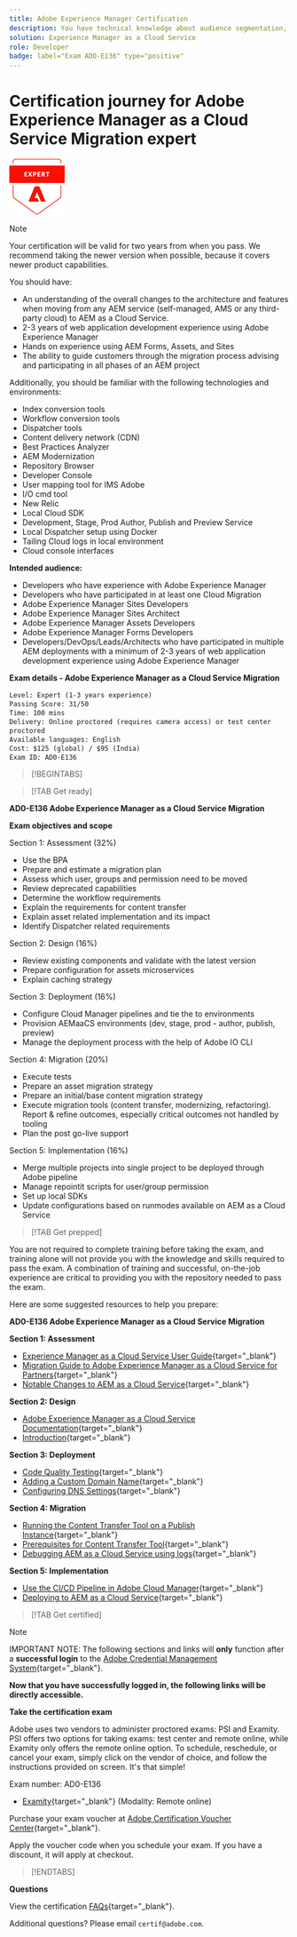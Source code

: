 ```yaml
---
title: Adobe Experience Manager Certification 
description: You have technical knowledge about audience segmentation, destination exports, and activation on real time basis for unified profiles that adhere to data and privacy regulations, customer data platforms (CDP) and knowledge of Adobe Experience Platform.
solution: Experience Manager as a Cloud Service
role: Developer
badge: label="Exam ADO-E136" type="positive"
---
```

# Certification journey for Adobe Experience Manager as a Cloud Service Migration expert

![Certification Expert Badge](/help/certifications/assets/expert-badge-Xsmall.png)

>[!NOTE]
>
>Your certification will be valid for two years from when you pass. We recommend taking the newer version when possible, because it covers newer product capabilities.


You should have:

* An understanding of the overall changes to the architecture and features when moving from any AEM service (self-managed, AMS or any third-party cloud) to AEM as a Cloud Service. 
* 2-3 years of web application development experience using Adobe Experience Manager
* Hands on experience using AEM Forms, Assets, and Sites
* The ability to guide customers through the migration process advising and participating in all phases of an AEM project 

Additionally, you should be familiar with the following technologies and environments:

* Index conversion tools
* Workflow conversion tools
* Dispatcher tools
* Content delivery network (CDN)
* Best Practices Analyzer
* AEM Modernization
* Repository Browser
* Developer Console
* User mapping tool for IMS Adobe
* I/O cmd tool
* New Relic
* Local Cloud SDK
* Development, Stage, Prod Author, Publish and Preview Service
* Local Dispatcher setup using Docker
* Tailing Cloud logs in local environment
* Cloud console interfaces

**Intended audience:**

* Developers who have experience with Adobe Experience Manager
* Developers who have participated in at least one Cloud Migration
* Adobe Experience Manager Sites Developers
* Adobe Experience Manager Sites Architect
* Adobe Experience Manager Assets Developers
* Adobe Experience Manager Forms Developers
* Developers/DevOps/Leads/Architects who have participated in multiple AEM deployments with a minimum of 2-3 years of web application development experience using Adobe Experience Manager

**Exam details - Adobe Experience Manager as a Cloud Service Migration**

```
Level: Expert (1-3 years experience)
Passing Score: 31/50
Time: 100 mins
Delivery: Online proctored (requires camera access) or test center proctored
Available languages: English
Cost: $125 (global) / $95 (India)
Exam ID: AD0-E136

```

>[!BEGINTABS]

>[!TAB Get ready]

**AD0-E136 Adobe Experience Manager as a Cloud Service Migration**

**Exam objectives and scope**

Section 1: Assessment (32%)

* Use the BPA
* Prepare and estimate a migration plan
* Assess which user, groups and permission need to be moved
* Review deprecated capabilities
* Determine the workflow requirements
* Explain the requirements for content transfer
* Explain asset related implementation and its impact
* Identify Dispatcher related requirements

Section 2: Design (16%)

* Review existing components and validate with the latest version
* Prepare configuration for assets microservices
* Explain caching strategy

Section 3: Deployment (16%)

* Configure Cloud Manager pipelines and tie the to environments
* Provision AEMaaCS environments (dev, stage, prod - author, publish, preview)
* Manage the deployment process with the help of Adobe IO CLI

Section 4: Migration (20%)

* Execute tests
* Prepare an asset migration strategy
* Prepare an initial/base content migration strategy
* Execute migration tools (content transfer, modernizing, refactoring). Report & refine outcomes, especially critical outcomes not handled by tooling
* Plan the post go-live support

Section 5: Implementation (16%)

* Merge multiple projects into single project to be deployed through Adobe pipeline
* Manage repointit scripts for user/group permission
* Set up local SDKs
* Update configurations based on runmodes available on AEM as a Cloud Service

>[!TAB Get prepped]

You are not required to complete training before taking the exam, and training alone will not provide you with the knowledge and skills required to pass the exam. A combination of training and successful, on-the-job experience are critical to providing you with the repository needed to pass the exam.

Here are some suggested resources to help you prepare:

**AD0-E136 Adobe Experience Manager as a Cloud Service Migration**

**Section 1: Assessment**


* [Experience Manager as a Cloud Service User Guide](https://experienceleague.adobe.com/docs/experience-manager-cloud-service/content/home.html?lang=en){target="_blank"} 
* [Migration Guide to Adobe Experience Manager as a Cloud Service for Partners](https://experienceleague.adobe.com/docs/experience-manager-cloud-service/content/migration-journey/getting-started-partners.html?lang=en){target="_blank"} 
* [ Notable Changes to AEM as a Cloud Service](https://experienceleague.adobe.com/docs/experience-manager-cloud-service/content/release-notes/aem-cloud-changes.html?lang=en){target="_blank"} 

**Section 2: Design**

* [Adobe Experience Manager as a Cloud Service Documentation](https://experienceleague.adobe.com/docs/experience-manager-cloud-service.html?lang=en){target="_blank"}
* [Introduction](https://experienceleague.adobe.com/docs/experience-manager-cloud-service/content/implementing/content-delivery/caching.html){target="_blank"}

**Section 3: Deployment**

* [Code Quality Testing](https://experienceleague.adobe.com/docs/experience-manager-cloud-service/content/implementing/using-cloud-manager/test-results/code-quality-testing.html?lang=en){target="_blank"}
* [Adding a Custom Domain Name](https://experienceleague.adobe.com/docs/experience-manager-cloud-service/content/implementing/using-cloud-manager/custom-domain-names/add-custom-domain-name.html?lang=en){target="_blank"}
* [Configuring DNS Settings](https://experienceleague.adobe.com/docs/experience-manager-cloud-service/content/implementing/using-cloud-manager/custom-domain-names/configure-dns-settings.html?lang=en){target="_blank"}

**Section 4: Migration**

* [Running the Content Transfer Tool on a Publish Instance](https://experienceleague.adobe.com/docs/experience-manager-cloud-service/content/migration-journey/cloud-migration/content-transfer-tool/running-content-transfer-tool-publish-instance.html?lang=en){target="_blank"}
* [Prerequisites for Content Transfer Tool](https://experienceleague.adobe.com/docs/experience-manager-cloud-service/content/migration-journey/cloud-migration/content-transfer-tool/prerequisites-content-transfer-tool.html?lang=en){target="_blank"}
* [Debugging AEM as a Cloud Service using logs](https://experienceleague.adobe.com/docs/experience-manager-learn/cloud-service/debugging/debugging-aem-as-a-cloud-service/logs.html?lang=en){target="_blank"}

**Section 5: Implementation**

* [Use the CI/CD Pipeline in Adobe Cloud Manager](https://experienceleague.adobe.com/docs/experience-manager-learn/foundation/cloud-manager/use-the-cicd-pipeline-in-cloud-manager-for-aem.html?lang=en){target="_blank"}
* [Deploying to AEM as a Cloud Service](https://experienceleague.adobe.com/docs/experience-manager-cloud-service/content/implementing/deploying/overview.html?lang=en){target="_blank"}

>[!TAB Get certified]

>[!NOTE]
>
>IMPORTANT NOTE: The following sections and links will **only** function after a **successful login** to the [Adobe Credential Management System](http://www.certmetrics.com/adobe){target="_blank"}. 


**Now that you have successfully logged in, the following links will be directly accessible.**

**Take the certification exam**

Adobe uses two vendors to administer proctored exams: PSI and Examity. PSI offers two options for taking exams: test center and remote online, while Examity only offers the remote online option.
To schedule, reschedule, or cancel your exam, simply click on the vendor of choice, and follow the instructions provided on screen. It's that simple!

Exam number: AD0-E136

* [Examity](https://www.certmetrics.com/adobe/candidate/examity_sso.aspx?eid=AD0-E136){target="_blank"} (Modality: Remote online)

Purchase your exam voucher at [Adobe Certification Voucher Center](https://market.xvoucher.com/adobe/global){target="_blank"}. 

Apply the voucher code when you schedule your exam. If you have a discount, it will apply at checkout.

>[!ENDTABS]

**Questions**

View the certification [FAQs](https://solutionpartners.adobe.com/solution-partners/training_and_certification/certification/certification_faq.html#){target="_blank"}.

Additional questions? Please email `certif@adobe.com`.

